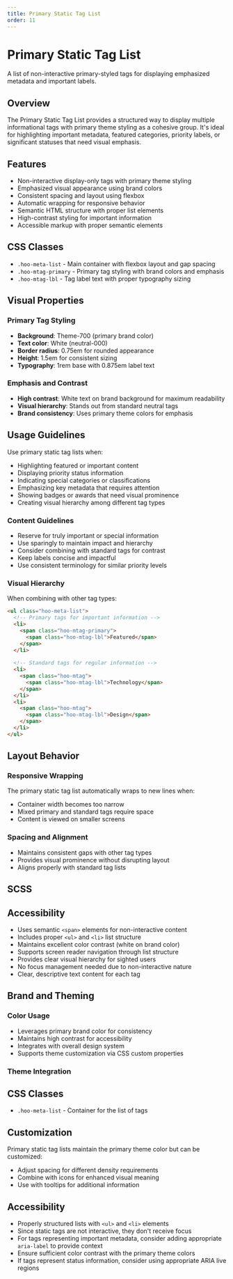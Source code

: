 ```yaml
---
title: Primary Static Tag List
order: 11
---
```


# Primary Static Tag List

A list of non-interactive primary-styled tags for displaying emphasized metadata and important labels.

## Overview

The Primary Static Tag List provides a structured way to display multiple informational tags with primary theme styling as a cohesive group. It's ideal for highlighting important metadata, featured categories, priority labels, or significant statuses that need visual emphasis.

## Features

- Non-interactive display-only tags with primary theme styling
- Emphasized visual appearance using brand colors
- Consistent spacing and layout using flexbox
- Automatic wrapping for responsive behavior
- Semantic HTML structure with proper list elements
- High-contrast styling for important information
- Accessible markup with proper semantic elements

## CSS Classes

- `.hoo-meta-list` - Main container with flexbox layout and gap spacing
- `.hoo-mtag-primary` - Primary tag styling with brand colors and emphasis
- `.hoo-mtag-lbl` - Tag label text with proper typography sizing

## Visual Properties

### Primary Tag Styling

- **Background**: Theme-700 (primary brand color)
- **Text color**: White (neutral-000)
- **Border radius**: 0.75em for rounded appearance
- **Height**: 1.5em for consistent sizing
- **Typography**: 1rem base with 0.875em label text

### Emphasis and Contrast

- **High contrast**: White text on brand background for maximum readability
- **Visual hierarchy**: Stands out from standard neutral tags
- **Brand consistency**: Uses primary theme colors for emphasis

## Usage Guidelines

Use primary static tag lists when:

- Highlighting featured or important content
- Displaying priority status information
- Indicating special categories or classifications
- Emphasizing key metadata that requires attention
- Showing badges or awards that need visual prominence
- Creating visual hierarchy among different tag types

### Content Guidelines

- Reserve for truly important or special information
- Use sparingly to maintain impact and hierarchy
- Consider combining with standard tags for contrast
- Keep labels concise and impactful
- Use consistent terminology for similar priority levels

### Visual Hierarchy

When combining with other tag types:

```html
<ul class="hoo-meta-list">
  <!-- Primary tags for important information -->
  <li>
    <span class="hoo-mtag-primary">
      <span class="hoo-mtag-lbl">Featured</span>
    </span>
  </li>
  
  <!-- Standard tags for regular information -->
  <li>
    <span class="hoo-mtag">
      <span class="hoo-mtag-lbl">Technology</span>
    </span>
  </li>
  <li>
    <span class="hoo-mtag">
      <span class="hoo-mtag-lbl">Design</span>
    </span>
  </li>
</ul>
```

## Layout Behavior

### Responsive Wrapping

The primary static tag list automatically wraps to new lines when:

- Container width becomes too narrow
- Mixed primary and standard tags require space
- Content is viewed on smaller screens

### Spacing and Alignment

- Maintains consistent gaps with other tag types
- Provides visual prominence without disrupting layout
- Aligns properly with standard tag lists

## SCSS

## Accessibility

- Uses semantic `<span>` elements for non-interactive content
- Includes proper `<ul>` and `<li>` list structure
- Maintains excellent color contrast (white on brand color)
- Supports screen reader navigation through list structure
- Provides clear visual hierarchy for sighted users
- No focus management needed due to non-interactive nature
- Clear, descriptive text content for each tag

## Brand and Theming

### Color Usage

- Leverages primary brand color for consistency
- Maintains high contrast for accessibility
- Integrates with overall design system
- Supports theme customization via CSS custom properties

### Theme Integration

## CSS Classes

* `.hoo-meta-list` - Container for the list of tags

## Customization

Primary static tag lists maintain the primary theme color but can be customized:
* Adjust spacing for different density requirements
* Combine with icons for enhanced visual meaning
* Use with tooltips for additional information

## Accessibility

* Properly structured lists with `<ul>` and `<li>` elements
* Since static tags are not interactive, they don't receive focus
* For tags representing important metadata, consider adding appropriate `aria-label` to provide context
* Ensure sufficient color contrast with the primary theme colors
* If tags represent status information, consider using appropriate ARIA live regions
